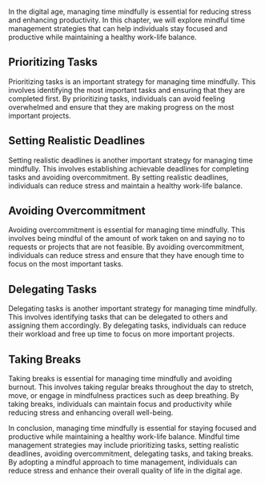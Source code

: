 
In the digital age, managing time mindfully is essential for reducing stress and enhancing productivity. In this chapter, we will explore mindful time management strategies that can help individuals stay focused and productive while maintaining a healthy work-life balance.

Prioritizing Tasks
------------------

Prioritizing tasks is an important strategy for managing time mindfully. This involves identifying the most important tasks and ensuring that they are completed first. By prioritizing tasks, individuals can avoid feeling overwhelmed and ensure that they are making progress on the most important projects.

Setting Realistic Deadlines
---------------------------

Setting realistic deadlines is another important strategy for managing time mindfully. This involves establishing achievable deadlines for completing tasks and avoiding overcommitment. By setting realistic deadlines, individuals can reduce stress and maintain a healthy work-life balance.

Avoiding Overcommitment
-----------------------

Avoiding overcommitment is essential for managing time mindfully. This involves being mindful of the amount of work taken on and saying no to requests or projects that are not feasible. By avoiding overcommitment, individuals can reduce stress and ensure that they have enough time to focus on the most important tasks.

Delegating Tasks
----------------

Delegating tasks is another important strategy for managing time mindfully. This involves identifying tasks that can be delegated to others and assigning them accordingly. By delegating tasks, individuals can reduce their workload and free up time to focus on more important projects.

Taking Breaks
-------------

Taking breaks is essential for managing time mindfully and avoiding burnout. This involves taking regular breaks throughout the day to stretch, move, or engage in mindfulness practices such as deep breathing. By taking breaks, individuals can maintain focus and productivity while reducing stress and enhancing overall well-being.

In conclusion, managing time mindfully is essential for staying focused and productive while maintaining a healthy work-life balance. Mindful time management strategies may include prioritizing tasks, setting realistic deadlines, avoiding overcommitment, delegating tasks, and taking breaks. By adopting a mindful approach to time management, individuals can reduce stress and enhance their overall quality of life in the digital age.
